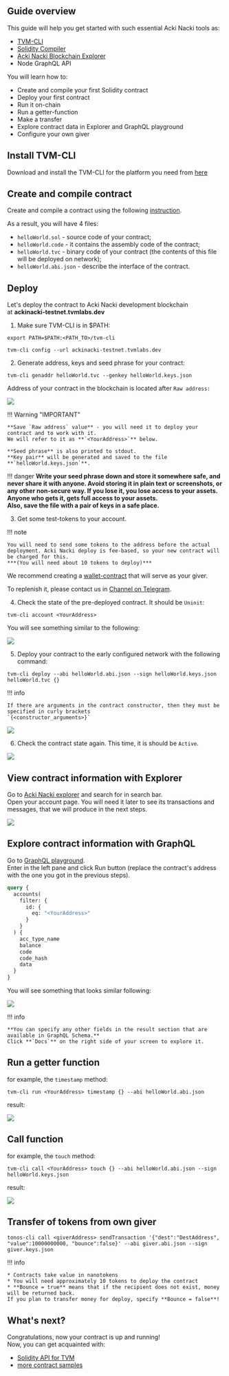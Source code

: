 <!-- ## **Quick Start for TVM-CLI** -->

## **Guide overview**

This guide will help you get started with such essential Acki Nacki tools as:

* [TVM-CLI](https://github.com/tvmlabs/tvm-cli)  
* [Solidity Compiler](https://github.com/gosh-sh/TON-Solidity-Compiler)  
* [Acki Nacki Blockchain Explorer](https://ackinacki-testnet.tvmlabs.dev/landing)  
* Node GraphQL API
<!-- TODO added link  -->

You will learn how to:

* Create and compile your first Solidity contract
* Deploy your first contract
* Run it on-chain
* Run a getter-function
* Make a transfer
* Explore contract data in Explorer and GraphQL playground
* Configure your own giver


## **Install TVM-CLI**

Download  and install the TVM-CLI for the platform you need from [here](https://github.com/tvmlabs/tvm-sdk/releases/tag/%40tvmlabs%2Ftvm-cli%400.39.0)



## **Create and compile contract**

Create and compile a contract using the following [instruction](./create-and-compile-contract.md).

As a result, you will have 4 files:

* `helloWorld.sol` - source code of your contract;
* `helloWorld.code` - it contains the assembly code of the contract;
* `helloWorld.tvc` - binary code of your contract (the contents of this file will be deployed on network);
* `helloWorld.abi.json` - describe the interface of the contract.

## **Deploy**

Let's deploy the contract to Acki Nacki development blockchain  
at **ackinacki-testnet.tvmlabs.dev**


1) Make sure TVM-CLI is in $PATH:

```shell
export PATH=$PATH:<PATH_TO>/tvm-cli

tvm-cli config --url ackinacki-testnet.tvmlabs.dev
```

2) Generate address, keys and seed phrase for your contract:

```shell
tvm-cli genaddr helloWorld.tvc --genkey helloWorld.keys.json
```

Address of your contract in the blockchain is located after `Raw address:`

![](../../images/n_Acki_Nacki_c_t_n_genn_addr.jpg)

!!! Warning "IMPORTANT" 

    **Save `Raw address` value** - you will need it to deploy your contract and to work with it.  
    We will refer to it as **`<YourAddress>`** below.  
    
    **Seed phrase** is also printed to stdout.  
    **Key pair** will be generated and saved to the file **`helloWorld.keys.json`**.


!!! danger
    **Write your seed phrase down and store it somewhere safe, and never share it with anyone. Avoid storing it in plain text or screenshots, or any other non-secure way. If you lose it, you lose access to your assets. Anyone who gets it, gets full access to your assets.  
    Also, save the file with a pair of keys in a safe place.**

3) Get some test-tokens to your account.


!!! note 

    You will need to send some tokens to the address before the actual deployment. Acki Nacki deploy is fee-based, so your new contract will be charged for this.  
    ***(You will need about 10 tokens to deploy)***

We recommend creating a [wallet-contract](./create-giver.md) that will serve as your giver.

To replenish it, please contact us in [Channel on Telegram](https://t.me/+1tWNH2okaPthMWU0).


4) Check the state of the pre-deployed contract. It should be `Uninit`:

```shell
tvm-cli account <YourAddress>
```

You will see something similar to the following:

![](../../images/n_Acki_Nacki_c_t_n_account_1.jpg)

5) Deploy your contract to the early configured network with the following command:

```shell
tvm-cli deploy --abi helloWorld.abi.json --sign helloWorld.keys.json helloWorld.tvc {}
```

!!! info

    If there are arguments in the contract constructor, then they must be specified in curly brackets  
    `{<constructor_arguments>}`


![](../../images/n_Acki_Nacki_c_t_n_deploy.jpg)

6) Check the contract state again. This time, it is should be `Active`.

![](../../images/n_Acki_Nacki_c_t_n_account_2.jpg)

## **View contract information with Explorer**

Go to [Acki Nacki explorer](https://ackinacki-testnet.tvmlabs.dev/landing) and search for <YourAddress> in search bar.  
Open your account page. You will need it later to see its transactions and messages, that we will produce in the next steps.

![](../../images/n_Acki_Nacki_c_t_n_explorer.jpg)

## **Explore contract information with GraphQL**

Go to [GraphQL playground](https://ackinacki-testnet.tvmlabs.dev/graphql).  
Enter in the left pane and click Run button (replace the contract's address with the one you got in the previous steps).

```graphql
query {
  accounts(
    filter: {
      id: {
        eq: "<YourAddress>"
      }
    }
  ) {
    acc_type_name
    balance
    code
    code_hash
    data
  }
}
```

You will see something that looks similar following:

![](../../images/n_Acki_Nacki_c_t_n_graphql.jpg)

!!! info

    **You can specify any other fields in the result section that are available in GraphQL Schema.**  
    Click **`Docs`** on the right side of your screen to explore it.


## **Run a getter function**

for example, the `timestamp` method:

```shell
tvm-cli run <YourAddress> timestamp {} --abi helloWorld.abi.json

```
result:

![](../../images/n_Acki_Nacki_c_t_n_call_getter.jpg)

## **Call function**

for example, the `touch` method:

```shell
tvm-cli call <YourAddress> touch {} --abi helloWorld.abi.json --sign helloWorld.keys.json
```
result:

![](../../images/n_Acki_Nacki_c_t_n_call_func.jpg)


## **Transfer of tokens from own giver**

```shell
tonos-cli call <giverAddress> sendTransaction '{"dest":"DestAddress", "value":10000000000, "bounce":false}' --abi giver.abi.json --sign giver.keys.json
```

!!! info

    * Contracts take value in nanotokens
    * You will need approximately 10 tokens to deploy the contract
    * **Bounce = true** means that if the recipient does not exist, money will be returned back.  
    If you plan to transfer money for deploy, specify **Bounce = false**!


## **What's next?**

Congratulations, now your contract is up and running!  
Now, you can get acquainted with:

* [Solidity API for TVM](https://github.com/gosh-sh/TON-Solidity-Compiler/blob/master/API.md)
* [more contract samples](https://github.com/tonlabs/samples/tree/master/solidity)

